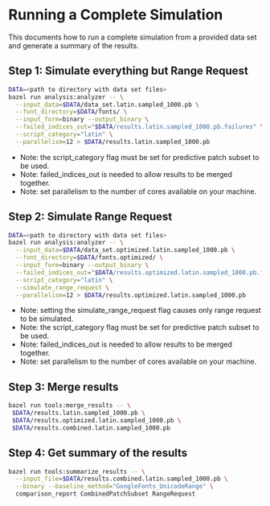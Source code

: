 # Running a Complete Simulation

This documents how to run a complete simulation from a provided data set and generate a summary of the
results.

## Step 1: Simulate everything but Range Request

```sh
DATA=<path to directory with data set files>
bazel run analysis:analyzer -- \
  --input_data=$DATA/data_set.latin.sampled_1000.pb \
  --font_directory=$DATA/fonts/ \
  --input_form=binary --output_binary \
  --failed_indices_out="$DATA/results.latin.sampled_1000.pb.failures" \
  --script_category="latin" \
  --parallelism=12 > $DATA/results.latin.sampled_1000.pb
```

* Note: the script_category flag must be set for predictive patch subset to be used.
* Note: failed_indices_out is needed to allow results to be merged together.
* Note: set parallelism to the number of cores available on your machine.

## Step 2: Simulate Range Request

```sh
DATA=<path to directory with data set files>
bazel run analysis:analyzer -- \
  --input_data=$DATA/data_set.optimized.latin.sampled_1000.pb \
  --font_directory=$DATA/fonts.optimized/ \
  --input_form=binary --output_binary \
  --failed_indices_out="$DATA/results.optimized.latin.sampled_1000.pb.failures" \
  --script_category="latin" \
  --simulate_range_request \
  --parallelism=12 > $DATA/results.optimized.latin.sampled_1000.pb
```

* Note: setting the simulate_range_request flag causes only range request to be simulated.
* Note: the script_category flag must be set for predictive patch subset to be used.
* Note: failed_indices_out is needed to allow results to be merged together.
* Note: set parallelism to the number of cores available on your machine.

## Step 3: Merge results

```sh
bazel run tools:merge_results -- \
 $DATA/results.latin.sampled_1000.pb \
 $DATA/results.optimized.latin.sampled_1000.pb \
 $DATA/results.combined.latin.sampled_1000.pb
```

## Step 4: Get summary of the results

```sh
bazel run tools:summarize_results -- \
  --input_file=$DATA/results.combined.latin.sampled_1000.pb \
  --binary --baseline_method="GoogleFonts_UnicodeRange" \
  comparison_report CombinedPatchSubset RangeRequest
```
